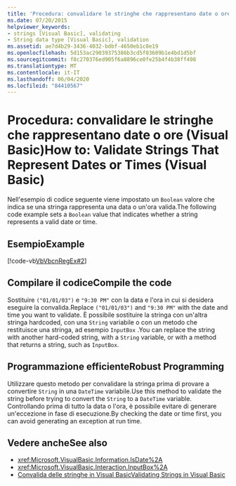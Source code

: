 ```yaml
---
title: 'Procedura: convalidare le stringhe che rappresentano date o ore'
ms.date: 07/20/2015
helpviewer_keywords:
- strings [Visual Basic], validating
- String data type [Visual Basic], validation
ms.assetid: ae7d4b29-3436-4032-bdbf-4650eb1c8e19
ms.openlocfilehash: 5d153ac29039375386b3cd5f03609b1e4bd1d5bf
ms.sourcegitcommit: f8c270376ed905f6a8896ce0fe25b4f4b38ff498
ms.translationtype: MT
ms.contentlocale: it-IT
ms.lasthandoff: 06/04/2020
ms.locfileid: "84410567"
---
```

# <a name="how-to-validate-strings-that-represent-dates-or-times-visual-basic"></a><span data-ttu-id="cee60-102">Procedura: convalidare le stringhe che rappresentano date o ore (Visual Basic)</span><span class="sxs-lookup"><span data-stu-id="cee60-102">How to: Validate Strings That Represent Dates or Times (Visual Basic)</span></span>
<span data-ttu-id="cee60-103">Nell'esempio di codice seguente viene impostato un `Boolean` valore che indica se una stringa rappresenta una data o un'ora valida.</span><span class="sxs-lookup"><span data-stu-id="cee60-103">The following code example sets a `Boolean` value that indicates whether a string represents a valid date or time.</span></span>  
  
## <a name="example"></a><span data-ttu-id="cee60-104">Esempio</span><span class="sxs-lookup"><span data-stu-id="cee60-104">Example</span></span>  
 [!code-vb[VbVbcnRegEx#2](~/samples/snippets/visualbasic/VS_Snippets_VBCSharp/VbVbcnRegEx/VB/Class1.vb#2)]  
  
## <a name="compile-the-code"></a><span data-ttu-id="cee60-105">Compilare il codice</span><span class="sxs-lookup"><span data-stu-id="cee60-105">Compile the code</span></span>  
 <span data-ttu-id="cee60-106">Sostituire `("01/01/03")` e `"9:30 PM"` con la data e l'ora in cui si desidera eseguire la convalida.</span><span class="sxs-lookup"><span data-stu-id="cee60-106">Replace `("01/01/03")` and `"9:30 PM"` with the date and time you want to validate.</span></span> <span data-ttu-id="cee60-107">È possibile sostituire la stringa con un'altra stringa hardcoded, con una `String` variabile o con un metodo che restituisce una stringa, ad esempio `InputBox` .</span><span class="sxs-lookup"><span data-stu-id="cee60-107">You can replace the string with another hard-coded string, with a `String` variable, or with a method that returns a string, such as `InputBox`.</span></span>  
  
## <a name="robust-programming"></a><span data-ttu-id="cee60-108">Programmazione efficiente</span><span class="sxs-lookup"><span data-stu-id="cee60-108">Robust Programming</span></span>  
 <span data-ttu-id="cee60-109">Utilizzare questo metodo per convalidare la stringa prima di provare a convertire `String` in una `DateTime` variabile.</span><span class="sxs-lookup"><span data-stu-id="cee60-109">Use this method to validate the string before trying to convert the `String` to a `DateTime` variable.</span></span> <span data-ttu-id="cee60-110">Controllando prima di tutto la data o l'ora, è possibile evitare di generare un'eccezione in fase di esecuzione.</span><span class="sxs-lookup"><span data-stu-id="cee60-110">By checking the date or time first, you can avoid generating an exception at run time.</span></span>  
  
## <a name="see-also"></a><span data-ttu-id="cee60-111">Vedere anche</span><span class="sxs-lookup"><span data-stu-id="cee60-111">See also</span></span>

- <xref:Microsoft.VisualBasic.Information.IsDate%2A>
- <xref:Microsoft.VisualBasic.Interaction.InputBox%2A>
- [<span data-ttu-id="cee60-112">Convalida delle stringhe in Visual Basic</span><span class="sxs-lookup"><span data-stu-id="cee60-112">Validating Strings in Visual Basic</span></span>](validating-strings.md)
